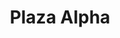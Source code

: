 ---
title: "Plaza Alpha"
url: /santiago-de-los-caballeros-santiago-rep-dom/plaza-alpha/
shop: centro comercial
---